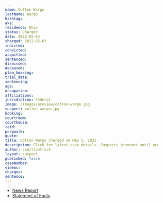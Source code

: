 ```yaml
---
name: Colton Wargo
lastName: Wargo
hashtag:
aka:
residence: Ohio
status: Charged
date: 2022-05-03
charged: 2022-05-03
indicted:
convicted:
acquitted:
sentenced:
dismissed:
deceased:
plea_hearing:
trial_date:
sentencing:
age:
occupation:
affiliations:
jurisdiction: Federal
image: /images/preview/colton-wargo.jpg
suspect: colton-wargo.jpg
booking:
courtroom:
courthouse:
raid:
perpwalk:
quote:
title: Colton Wargo charged on May 5, 2022
description: Click for latest case details. Suspects innocent until proven guilty.
author: seditiontrack
layout: suspect
published: false
caseNumber:
videos:
charges:
sentence:
---
```


- [News Report]()
- [Statement of Facts](https://extremism.gwu.edu/sites/g/files/zaxdzs2191/f/Colton%20and%20Kimberly%20Wargo%20Statement%20of%20Facts.pdf)
